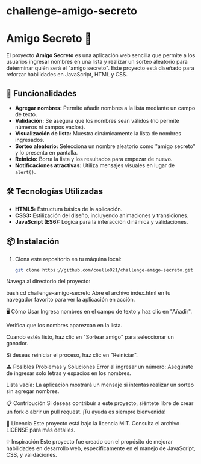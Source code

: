 # challenge-amigo-secreto
# Amigo Secreto 🎉

El proyecto **Amigo Secreto** es una aplicación web sencilla que permite a los usuarios ingresar nombres en una lista y realizar un sorteo aleatorio para determinar quién será el "amigo secreto". Este proyecto está diseñado para reforzar habilidades en JavaScript, HTML y CSS.

## 🚀 Funcionalidades

- **Agregar nombres:** Permite añadir nombres a la lista mediante un campo de texto.
- **Validación:** Se asegura que los nombres sean válidos (no permite números ni campos vacíos).
- **Visualización de lista:** Muestra dinámicamente la lista de nombres ingresados.
- **Sorteo aleatorio:** Selecciona un nombre aleatorio como "amigo secreto" y lo presenta en pantalla.
- **Reinicio:** Borra la lista y los resultados para empezar de nuevo.
- **Notificaciones atractivas:** Utiliza mensajes visuales en lugar de `alert()`.

## 🛠️ Tecnologías Utilizadas

- **HTML5:** Estructura básica de la aplicación.
- **CSS3:** Estilización del diseño, incluyendo animaciones y transiciones.
- **JavaScript (ES6):** Lógica para la interacción dinámica y validaciones.

## 📦 Instalación

1. Clona este repositorio en tu máquina local:
   ```bash
   git clone https://github.com/coello021/challenge-amigo-secreto.git

Navega al directorio del proyecto:

bash
cd challenge-amigo-secreto
Abre el archivo index.html en tu navegador favorito para ver la aplicación en acción.

🖥️ Cómo Usar
Ingresa nombres en el campo de texto y haz clic en "Añadir".

Verifica que los nombres aparezcan en la lista.

Cuando estés listo, haz clic en "Sortear amigo" para seleccionar un ganador.

Si deseas reiniciar el proceso, haz clic en "Reiniciar".

⚠️ Posibles Problemas y Soluciones
Error al ingresar un número: Asegúrate de ingresar solo letras y espacios en los nombres.

Lista vacía: La aplicación mostrará un mensaje si intentas realizar un sorteo sin agregar nombres.

📋 Contribución
Si deseas contribuir a este proyecto, siéntete libre de crear un fork o abrir un pull request. ¡Tu ayuda es siempre bienvenida!

📝 Licencia
Este proyecto está bajo la licencia MIT. Consulta el archivo LICENSE para más detalles.

💡 Inspiración
Este proyecto fue creado con el propósito de mejorar habilidades en desarrollo web, específicamente en el manejo de JavaScript, CSS, y validaciones.
